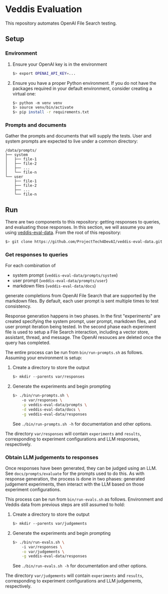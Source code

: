 # Veddis Evaluation

This repository automates OpenAI File Search testing.

## Setup

### Environment

1. Ensure your OpenAI key is in the environment

   ```bash
   $> export OPENAI_API_KEY=...
   ```

2. Ensure you have a proper Python environment. If you do not have the
   packages required in your default environment, consider creating a
   virtual one:

   ```bash
   $> python -m venv venv
   $> source venv/bin/activate
   $> pip install -r requirements.txt
   ```

### Prompts and documents

Gather the prompts and documents that will supply the tests. User and
system prompts are expected to live under a common directory:

```
/data/prompts/
├── system
│   ├── file-1
│   ├── file-2
│   ├── ...
│   └── file-n
└── user
    ├── file-1
    ├── file-2
    ├── ...
    └── file-n
```

## Run

There are two components to this repository: getting responses to
queries, and evaluating those responses. In this section, we will
assume you are using
[veddis-eval-data](https://github.com/ProjectTech4DevAI/veddis-eval-data). From
the root of this repository:

```bash
$> git clone https://github.com/ProjectTech4DevAI/veddis-eval-data.git
```

### Get responses to queries

For each combination of

* system prompt (`veddis-eval-data/prompts/system`)
* user prompt (`veddis-eval-data/prompts/user`)
* markdown files (`veddis-eval-data/docs`)

generate completions from OpenAI File Search that are supported by the
markdown files. By default, each user prompt is sent multiple times to
test consistency.

Response generation happens in two phases. In the first "experiments"
are created specifying the system prompt, user prompt, markdown files,
and user prompt iteration being tested. In the second phase each
experiment file is used to setup a File Search interaction, including
a vector store, assistant, thread, and message. The OpenAI resouces
are deleted once the query has completed.

The entire process can be run from `bin/run-prompts.sh` as
follows. Assuming your environment is setup:

1. Create a directory to store the output

   ```bash
   $> mkdir --parents var/responses
   ```

2. Generate the experiments and begin prompting

   ```bash
   $> ./bin/run-prompts.sh \
       -o var/responses \
	   -p veddis-eval-data/prompts \
	   -d veddis-eval-data/docs \
	   -g veddis-eval-data/responses
   ```

   See `./bin/run-prompts.sh -h` for documentation and other options.

The directory `var/responses` will contain `experiments` and
`results`, corresponding to experiment configurations and LLM
responses, respectively.

### Obtain LLM judgements to responses

Once responses have been generated, they can be judged using an
LLM. See `docs/prompts/evaluate` for the prompts used to do this. As
with response generation, the process is done in two phases: generated
judgement experiments, then interact with the LLM based on those
experiment configurations.

This process can be run from `bin/run-evals.sh` as
follows. Environment and Veddis data from previous steps are still
assumed to hold:

1. Create a directory to store the output

   ```bash
   $> mkdir --parents var/judgements
   ```

2. Generate the experiments and begin prompting

   ```bash
   $> ./bin/run-evals.sh \
       -i var/responses \
	   -o var/judgements \
	   -g veddis-eval-data/responses
   ```

   See `./bin/run-evals.sh -h` for documentation and other options.

The directory `var/judgements` will contain `experiments` and
`results`, corresponding to experiment configurations and LLM
judgements, respectively.
